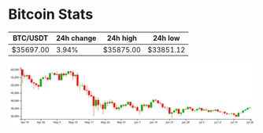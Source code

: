 # Bitcoin Stats

BTC/USDT|24h change|24h high|24h low|
|---|---|---|---|
|$35697.00|3.94%|$35875.00|$33851.12|

<img src="./chart.svg">
